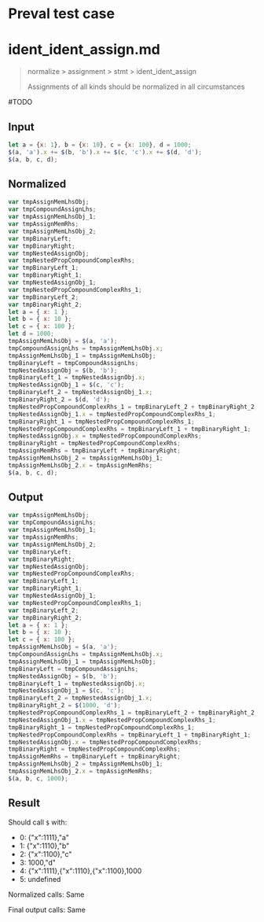 # Preval test case

# ident_ident_assign.md

> normalize > assignment > stmt > ident_ident_assign
>
> Assignments of all kinds should be normalized in all circumstances

#TODO

## Input

`````js filename=intro
let a = {x: 1}, b = {x: 10}, c = {x: 100}, d = 1000;
$(a, 'a').x += $(b, 'b').x += $(c, 'c').x += $(d, 'd');
$(a, b, c, d);
`````

## Normalized

`````js filename=intro
var tmpAssignMemLhsObj;
var tmpCompoundAssignLhs;
var tmpAssignMemLhsObj_1;
var tmpAssignMemRhs;
var tmpAssignMemLhsObj_2;
var tmpBinaryLeft;
var tmpBinaryRight;
var tmpNestedAssignObj;
var tmpNestedPropCompoundComplexRhs;
var tmpBinaryLeft_1;
var tmpBinaryRight_1;
var tmpNestedAssignObj_1;
var tmpNestedPropCompoundComplexRhs_1;
var tmpBinaryLeft_2;
var tmpBinaryRight_2;
let a = { x: 1 };
let b = { x: 10 };
let c = { x: 100 };
let d = 1000;
tmpAssignMemLhsObj = $(a, 'a');
tmpCompoundAssignLhs = tmpAssignMemLhsObj.x;
tmpAssignMemLhsObj_1 = tmpAssignMemLhsObj;
tmpBinaryLeft = tmpCompoundAssignLhs;
tmpNestedAssignObj = $(b, 'b');
tmpBinaryLeft_1 = tmpNestedAssignObj.x;
tmpNestedAssignObj_1 = $(c, 'c');
tmpBinaryLeft_2 = tmpNestedAssignObj_1.x;
tmpBinaryRight_2 = $(d, 'd');
tmpNestedPropCompoundComplexRhs_1 = tmpBinaryLeft_2 + tmpBinaryRight_2;
tmpNestedAssignObj_1.x = tmpNestedPropCompoundComplexRhs_1;
tmpBinaryRight_1 = tmpNestedPropCompoundComplexRhs_1;
tmpNestedPropCompoundComplexRhs = tmpBinaryLeft_1 + tmpBinaryRight_1;
tmpNestedAssignObj.x = tmpNestedPropCompoundComplexRhs;
tmpBinaryRight = tmpNestedPropCompoundComplexRhs;
tmpAssignMemRhs = tmpBinaryLeft + tmpBinaryRight;
tmpAssignMemLhsObj_2 = tmpAssignMemLhsObj_1;
tmpAssignMemLhsObj_2.x = tmpAssignMemRhs;
$(a, b, c, d);
`````

## Output

`````js filename=intro
var tmpAssignMemLhsObj;
var tmpCompoundAssignLhs;
var tmpAssignMemLhsObj_1;
var tmpAssignMemRhs;
var tmpAssignMemLhsObj_2;
var tmpBinaryLeft;
var tmpBinaryRight;
var tmpNestedAssignObj;
var tmpNestedPropCompoundComplexRhs;
var tmpBinaryLeft_1;
var tmpBinaryRight_1;
var tmpNestedAssignObj_1;
var tmpNestedPropCompoundComplexRhs_1;
var tmpBinaryLeft_2;
var tmpBinaryRight_2;
let a = { x: 1 };
let b = { x: 10 };
let c = { x: 100 };
tmpAssignMemLhsObj = $(a, 'a');
tmpCompoundAssignLhs = tmpAssignMemLhsObj.x;
tmpAssignMemLhsObj_1 = tmpAssignMemLhsObj;
tmpBinaryLeft = tmpCompoundAssignLhs;
tmpNestedAssignObj = $(b, 'b');
tmpBinaryLeft_1 = tmpNestedAssignObj.x;
tmpNestedAssignObj_1 = $(c, 'c');
tmpBinaryLeft_2 = tmpNestedAssignObj_1.x;
tmpBinaryRight_2 = $(1000, 'd');
tmpNestedPropCompoundComplexRhs_1 = tmpBinaryLeft_2 + tmpBinaryRight_2;
tmpNestedAssignObj_1.x = tmpNestedPropCompoundComplexRhs_1;
tmpBinaryRight_1 = tmpNestedPropCompoundComplexRhs_1;
tmpNestedPropCompoundComplexRhs = tmpBinaryLeft_1 + tmpBinaryRight_1;
tmpNestedAssignObj.x = tmpNestedPropCompoundComplexRhs;
tmpBinaryRight = tmpNestedPropCompoundComplexRhs;
tmpAssignMemRhs = tmpBinaryLeft + tmpBinaryRight;
tmpAssignMemLhsObj_2 = tmpAssignMemLhsObj_1;
tmpAssignMemLhsObj_2.x = tmpAssignMemRhs;
$(a, b, c, 1000);
`````

## Result

Should call `$` with:
 - 0: {"x":1111},"a"
 - 1: {"x":1110},"b"
 - 2: {"x":1100},"c"
 - 3: 1000,"d"
 - 4: {"x":1111},{"x":1110},{"x":1100},1000
 - 5: undefined

Normalized calls: Same

Final output calls: Same
